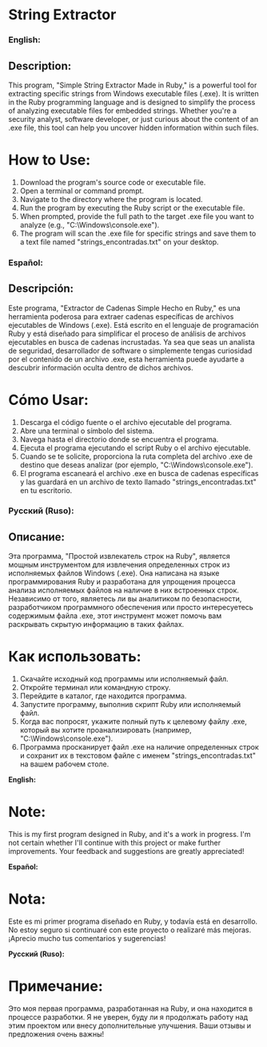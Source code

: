 # String Extractor

### **English:**
## **Description:**
This program, "Simple String Extractor Made in Ruby," is a powerful tool for extracting specific strings from Windows executable files (.exe). It is written in the Ruby programming language and is designed to simplify the process of analyzing executable files for embedded strings. Whether you're a security analyst, software developer, or just curious about the content of an .exe file, this tool can help you uncover hidden information within such files.

# **How to Use:**
1. Download the program's source code or executable file.
2. Open a terminal or command prompt.
3. Navigate to the directory where the program is located.
4. Run the program by executing the Ruby script or the executable file.
5. When prompted, provide the full path to the target .exe file you want to analyze (e.g., "C:\Windows\console.exe").
6. The program will scan the .exe file for specific strings and save them to a text file named "strings_encontradas.txt" on your desktop.

### **Español:**
## **Descripción:**
Este programa, "Extractor de Cadenas Simple Hecho en Ruby," es una herramienta poderosa para extraer cadenas específicas de archivos ejecutables de Windows (.exe). Está escrito en el lenguaje de programación Ruby y está diseñado para simplificar el proceso de análisis de archivos ejecutables en busca de cadenas incrustadas. Ya sea que seas un analista de seguridad, desarrollador de software o simplemente tengas curiosidad por el contenido de un archivo .exe, esta herramienta puede ayudarte a descubrir información oculta dentro de dichos archivos.

# **Cómo Usar:**
1. Descarga el código fuente o el archivo ejecutable del programa.
2. Abre una terminal o símbolo del sistema.
3. Navega hasta el directorio donde se encuentra el programa.
4. Ejecuta el programa ejecutando el script Ruby o el archivo ejecutable.
5. Cuando se te solicite, proporciona la ruta completa del archivo .exe de destino que deseas analizar (por ejemplo, "C:\Windows\console.exe").
6. El programa escaneará el archivo .exe en busca de cadenas específicas y las guardará en un archivo de texto llamado "strings_encontradas.txt" en tu escritorio.

### **Русский (Ruso):**
## **Описание:**
Эта программа, "Простой извлекатель строк на Ruby", является мощным инструментом для извлечения определенных строк из исполняемых файлов Windows (.exe). Она написана на языке программирования Ruby и разработана для упрощения процесса анализа исполняемых файлов на наличие в них встроенных строк. Независимо от того, являетесь ли вы аналитиком по безопасности, разработчиком программного обеспечения или просто интересуетесь содержимым файла .exe, этот инструмент может помочь вам раскрывать скрытую информацию в таких файлах.

# **Как использовать:**
1. Скачайте исходный код программы или исполняемый файл.
2. Откройте терминал или командную строку.
3. Перейдите в каталог, где находится программа.
4. Запустите программу, выполнив скрипт Ruby или исполняемый файл.
5. Когда вас попросят, укажите полный путь к целевому файлу .exe, который вы хотите проанализировать (например, "C:\Windows\console.exe").
6. Программа просканирует файл .exe на наличие определенных строк и сохранит их в текстовом файле с именем "strings_encontradas.txt" на вашем рабочем столе.


**English:**
# **Note:**
This is my first program designed in Ruby, and it's a work in progress. I'm not certain whether I'll continue with this project or make further improvements. Your feedback and suggestions are greatly appreciated!

**Español:**
# **Nota:**
Este es mi primer programa diseñado en Ruby, y todavía está en desarrollo. No estoy seguro si continuaré con este proyecto o realizaré más mejoras. ¡Aprecio mucho tus comentarios y sugerencias!

**Русский (Ruso):**
# **Примечание:**
Это моя первая программа, разработанная на Ruby, и она находится в процессе разработки. Я не уверен, буду ли я продолжать работу над этим проектом или внесу дополнительные улучшения. Ваши отзывы и предложения очень важны!
